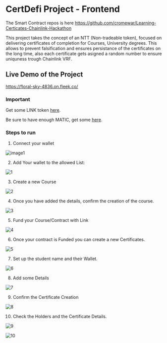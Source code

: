 # CertDefi Project - Frontend

The Smart Contract repos is here https://github.com/cromewar/Learning-Certicates-Chainlink-Hackathon

This project takes the concept of an NTT (Non-tradeable token), focused on delivering certificates of completion for Courses, University degrees. This allows to prevent falsification and ensures persistance of the certificates on the long time, also each certificate gets asigned a random number to ensure uniquness trough Chainlink VRF.

## Live Demo of the Project

https://floral-sky-4836.on.fleek.co/

### Important 

Get some LINK token [here](https://faucets.chain.link/mumbai).

Be sure to have enough MATIC, get some [here](https://mumbaifaucet.com/).

### Steps to run

1. Connect your wallet

  ![image1](https://user-images.githubusercontent.com/47113025/170807653-0401c8db-8b06-4ed4-b1be-013fdc90c2a8.png)

2. Add Your wallet to the allowed List:
  
  ![1](https://user-images.githubusercontent.com/47113025/170807695-4f44023b-2271-4988-b2ad-742f20842913.png)
  
3. Create a  new Course

  ![2](https://user-images.githubusercontent.com/47113025/170807780-2f4cfa5a-832e-4357-97b2-4608083ee6f0.png)

4. Once you have added the details, confirm the creation of the course.

  ![3](https://user-images.githubusercontent.com/47113025/170807798-2878dcd3-3306-4ad0-8dc7-3deb68420c86.png)

5. Fund your Course/Contract with Link

  ![4](https://user-images.githubusercontent.com/47113025/170807830-befa095d-49ae-4667-a154-8e7877053023.png)

6. Once your contract is Funded you can create a new Certificates.

  ![5](https://user-images.githubusercontent.com/47113025/170807853-bbd3b53d-a7c1-46e5-b17a-440bf38a277b.png)

7. Set up the student name and their Wallet.

  ![6](https://user-images.githubusercontent.com/47113025/170807861-615abd63-55eb-4c90-a656-63621addf5ad.png)

8. Add some Details

  ![7](https://user-images.githubusercontent.com/47113025/170807873-a853f242-81e1-4b59-a1f9-7ee3c343261f.png)

9. Confirm the Certificate Creation

  ![8](https://user-images.githubusercontent.com/47113025/170807890-19bb4299-ca1a-4cc5-be78-b5fdf81dbefe.png)

10. Check the Holders and the Certificate Details.

  ![9](https://user-images.githubusercontent.com/47113025/170807915-4fe05d8d-8d73-481a-9a2a-70fb3559fc4d.png)
  
  ![10](https://user-images.githubusercontent.com/47113025/170807929-c4258d41-0c31-434a-8de6-703c9023a155.png)


